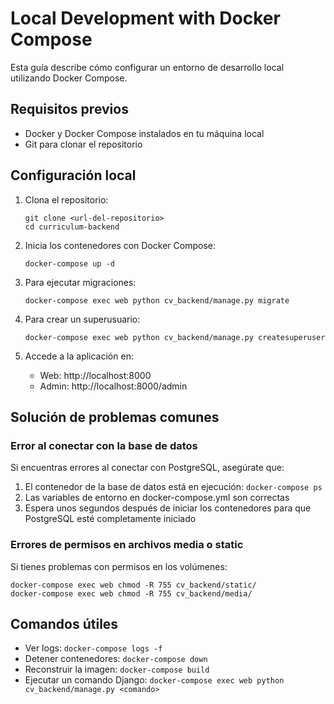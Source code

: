# Local Development with Docker Compose

Esta guía describe cómo configurar un entorno de desarrollo local utilizando Docker Compose.

## Requisitos previos

- Docker y Docker Compose instalados en tu máquina local
- Git para clonar el repositorio

## Configuración local

1. Clona el repositorio:
   ```
   git clone <url-del-repositorio>
   cd curriculum-backend
   ```

2. Inicia los contenedores con Docker Compose:
   ```
   docker-compose up -d
   ```

3. Para ejecutar migraciones:
   ```
   docker-compose exec web python cv_backend/manage.py migrate
   ```

4. Para crear un superusuario:
   ```
   docker-compose exec web python cv_backend/manage.py createsuperuser
   ```

5. Accede a la aplicación en:
   - Web: http://localhost:8000
   - Admin: http://localhost:8000/admin

## Solución de problemas comunes

### Error al conectar con la base de datos

Si encuentras errores al conectar con PostgreSQL, asegúrate que:
1. El contenedor de la base de datos está en ejecución: `docker-compose ps`
2. Las variables de entorno en docker-compose.yml son correctas
3. Espera unos segundos después de iniciar los contenedores para que PostgreSQL esté completamente iniciado

### Errores de permisos en archivos media o static

Si tienes problemas con permisos en los volúmenes:
```
docker-compose exec web chmod -R 755 cv_backend/static/
docker-compose exec web chmod -R 755 cv_backend/media/
```

## Comandos útiles

- Ver logs: `docker-compose logs -f`
- Detener contenedores: `docker-compose down`
- Reconstruir la imagen: `docker-compose build`
- Ejecutar un comando Django: `docker-compose exec web python cv_backend/manage.py <comando>`
